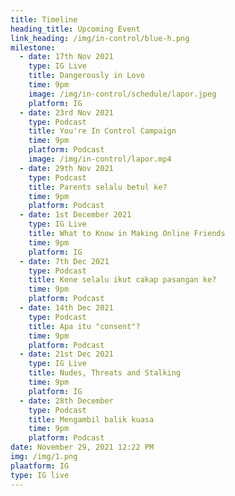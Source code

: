 ```yaml
---
title: Timeline
heading_title: Upcoming Event
link_heading: /img/in-control/blue-h.png
milestone:
  - date: 17th Nov 2021
    type: IG Live
    title: Dangerously in Love
    time: 9pm
    image: /img/in-control/schedule/lapor.jpeg
    platform: IG
  - date: 23rd Nov 2021
    type: Podcast
    title: You're In Control Campaign
    time: 9pm
    platform: Podcast
    image: /img/in-control/lapor.mp4
  - date: 29th Nov 2021
    type: Podcast
    title: Parents selalu betul ke?
    time: 9pm
    platform: Podcast
  - date: 1st December 2021
    type: IG Live
    title: What to Know in Making Online Friends
    time: 9pm
    platform: IG
  - date: 7th Dec 2021
    type: Podcast
    title: Kene selalu ikut cakap pasangan ke?
    time: 9pm
    platform: Podcast
  - date: 14th Dec 2021
    type: Podcast
    title: Apa itu "consent"?
    time: 9pm
    platform: Podcast
  - date: 21st Dec 2021
    type: IG Live
    title: Nudes, Threats and Stalking
    time: 9pm
    platform: IG
  - date: 28th December
    type: Podcast
    title: Mengambil balik kuasa
    time: 9pm
    platform: Podcast
date: November 29, 2021 12:22 PM
img: /img/1.png
plaatform: IG
type: IG live
---
```

